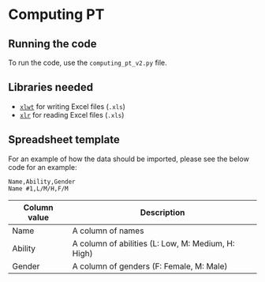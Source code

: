 # Computing PT

## Running the code

To run the code, use the `computing_pt_v2.py` file.

## Libraries needed

- [`xlwt`](https://pypi.org/project/xlwt/) for writing Excel files (`.xls`)
- [`xlr`](https://pypi.org/project/xlrd/) for reading Excel files (`.xls`)

## Spreadsheet template

For an example of how the data should be imported, please see the below code for an example:

```csv
Name,Ability,Gender
Name #1,L/M/H,F/M
```

Column value | Description
---|---
Name | A column of names
Ability | A column of abilities (L: Low, M: Medium, H: High)
Gender | A column of genders (F: Female, M: Male)